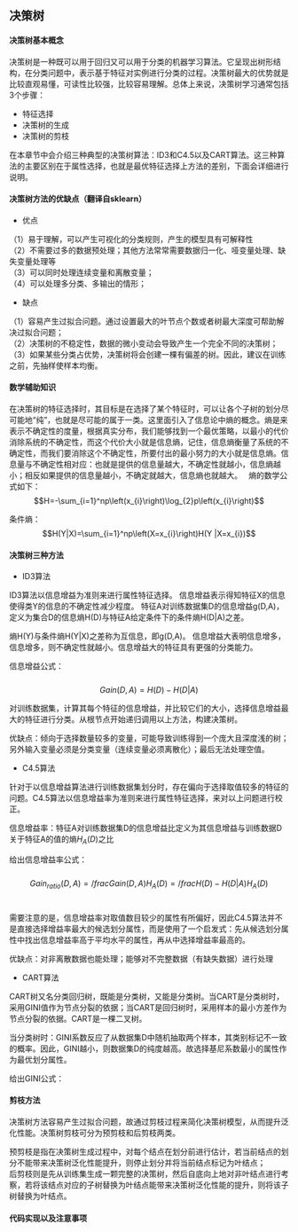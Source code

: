 
## 决策树
#### 决策树基本概念
决策树是一种既可以用于回归又可以用于分类的机器学习算法。它呈现出树形结构，在分类问题中，表示基于特征对实例进行分类的过程。决策树最大的优势就是比较直观易懂，可读性比较强，比较容易理解。总体上来说，决策树学习通常包括3个步骤：
- 特征选择
- 决策树的生成
- 决策树的剪枝

在本章节中会介绍三种典型的决策树算法：ID3和C4.5以及CART算法。这三种算法的主要区别在于属性选择，也就是最优特征选择上方法的差别，下面会详细进行说明。

#### 决策树方法的优缺点（翻译自sklearn）
* 优点  

（1）易于理解，可以产生可视化的分类规则，产生的模型具有可解释性  
（2）不需要过多的数据预处理；其他方法常常需要数据归一化、哑变量处理、缺失变量处理等  
（3）可以同时处理连续变量和离散变量；  
（4）可以处理多分类、多输出的情形；

* 缺点  

（1）容易产生过拟合问题。通过设置最大的叶节点个数或者树最大深度可帮助解决过拟合问题；  
（2）决策树的不稳定性，数据的微小变动会导致产生一个完全不同的决策树；  
（3）如果某些分类占优势，决策树将会创建一棵有偏差的树。因此，建议在训练之前，先抽样使样本均衡。

#### 数学辅助知识

在决策树的特征选择时，其目标是在选择了某个特征时，可以让各个子树的划分尽可能地“纯”，也就是尽可能的属于一类。这里面引入了信息论中熵的概念。熵是来表示不确定性的度量，根据真实分布，我们能够找到一个最优策略，以最小的代价消除系统的不确定性，而这个代价大小就是信息熵，记住，信息熵衡量了系统的不确定性，而我们要消除这个不确定性，所要付出的最小努力的大小就是信息熵。信息量与不确定性相对应：也就是提供的信息量越大，不确定性就越小，信息熵越小；相反如果提供的信息量越小，不确定就越大，信息熵也就越大。  
熵的数学公式如下：
 $$H=-\sum_{i=1}^np\left(x_{i}\right)\log_{2}p\left(x_{i}\right)$$

条件熵：
 $$H(Y|X)=\sum_{i=1}^np\left(X=x_{i}\right)H(Y |X=x_{i})$$

#### 决策树三种方法
* ID3算法

ID3算法以信息增益为准则来进行属性特征选择。
信息增益表示得知特征X的信息使得类Y的信息的不确定性减少程度。
特征A对训练数据集D的信息增益g(D,A)，定义为集合D的信息熵H(D)与特征A给定条件下的条件熵H(D|A)之差。

熵H(Y)与条件熵H(Y|X)之差称为互信息，即g(D,A)。
信息增益大表明信息增多，信息增多，则不确定性就越小。信息增益大的特征具有更强的分类能力。
  
信息增益公式：  
 $$Gain(D,A)=H(D)-H(D|A)$$  
 
对训练数据集，计算其每个特征的信息增益，并比较它们的大小，选择信息增益最大的特征进行分类。从根节点开始递归调用以上方法，构建决策树。  

优缺点：倾向于选择数量较多的变量，可能导致训练得到一个庞大且深度浅的树；另外输入变量必须是分类变量（连续变量必须离散化）；最后无法处理空值。

* C4.5算法

针对于以信息增益算法进行训练数据集划分时，存在偏向于选择取值较多的特征的问题。C4.5算法以信息增益率为准则来进行属性特征选择，来对以上问题进行校正。

信息增益率：特征A对训练数据集D的信息增益比定义为其信息增益与训练数据D关于特征A的值的熵$H_{A}(D)$之比

给出信息增益率公式：  
 $$Gain_{ratio}(D,A)=/frac{Gain(D,A)}{H_{A}(D)}=/frac{H(D)-H(D|A)}{H_{A}(D)}$$ 
 
需要注意的是，信息增益率对取值数目较少的属性有所偏好，因此C4.5算法并不是直接选择增益率最大的候选划分属性，而是使用了一个启发式：先从候选划分属性中找出信息增益率高于平均水平的属性，再从中选择增益率最高的。  

优缺点：对非离散数据也能处理；能够对不完整数据（有缺失数据）进行处理

* CART算法
  
CART树又名分类回归树，既能是分类树，又能是分类树。当CART是分类树时，采用GINI值作为节点分裂的依据；当CART是回归树时，采用样本的最小方差作为节点分裂的依据。CART是一棵二叉树。  

当分类树时：GINI系数反应了从数据集D中随机抽取两个样本，其类别标记不一致的概率。因此，GINI越小，则数据集D的纯度越高。故选择基尼系数最小的属性作为最优划分属性。  

给出GINI公式：

#### 剪枝方法
决策树方法容易产生过拟合问题，故通过剪枝过程来简化决策树模型，从而提升泛化性能。决策树剪枝可分为预剪枝和后剪枝两类。

预剪枝是指在决策树生成过程中，对每个结点在划分前进行估计，若当前结点的划分不能带来决策树泛化性能提升，则停止划分并将当前结点标记为叶结点；  
后剪枝则是先从训练集生成一颗完整的决策树，然后自底向上地对非叶结点进行考察，若将该结点对应的子树替换为叶结点能带来决策树泛化性能的提升，则将该子树替换为叶结点。


#### 代码实现以及注意事项




